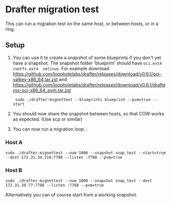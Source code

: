 # Drafter migration test

This can run a migration test on the same host, or between hosts, or in a ring.

## Setup

1. You can use it to create a snapshot of some blueprints if you don't yet have a snapshot. The snapshot folder 'blueprint' should have `oci.ext4  rootfs.ext4  vmlinux`. For example download
https://github.com/loopholelabs/drafter/releases/download/v0.6.1/oci-valkey-x86_64.tar.zst
and https://github.com/loopholelabs/drafter/releases/download/v0.6.1/drafteros-oci-x86_64_pvm.tar.zst

        sudo ./drafter-mignettest --blueprints blueprint --pvm=true --start

2. You should now share the snapshot between hosts, so that COW works as expected. (Use scp or similar)

3. You can now run a migration loop.

### Host A

    sudo ./drafter-mignettest --num 1000 --snapshot snap_test --start=true --dest 172.31.34.210:7788 --listen :7788 --pvm=true

### Host B

    sudo ./drafter-mignettest --num 1000 --snapshot snap_test --dest 172.31.39.77:7788 --listen :7788 --pvm=true

Alternatively you can of course start from a working snapshot.